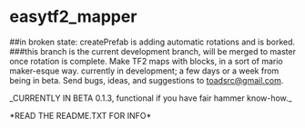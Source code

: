 # easytf2_mapper
##in broken state: createPrefab is adding automatic rotations and is borked.
###this branch is the current development branch, will be merged to master once rotation is complete.
Make TF2 maps with blocks, in a sort of mario maker-esque way. currently in development; a few days or a week from being in beta. Send bugs, ideas, and suggestions to toadsrc@gmail.com.
<p>
_CURRENTLY IN BETA 0.1.3, functional if you have fair hammer know-how._
<p>
*READ THE README.TXT FOR INFO*
